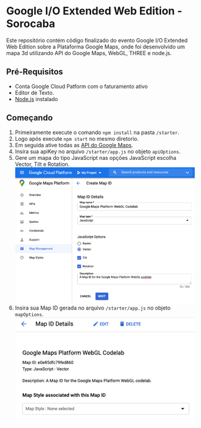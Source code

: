 # Google I/O Extended Web Edition - Sorocaba

Este repositório contém código finalizado do evento Google I/O Extended Web Edition sobre a Plataforma Google Maps, onde foi desenvolvido um mapa 3d utilizando API do Google Maps, WebGL, THREE e node.js.

## Pré-Requisitos
- Conta Google Cloud Patform com o faturamento ativo
- Editor de Texto.
- [Node.js] instalado

## Começando
1. Primeiramente execute o comando `npm install` na pasta `/starter`.
2. Logo após execute `npm start` no mesmo diretorio.
3. Em seguida ative todas as [API do Google Maps].
4. Insira sua apiKey no arquivo `/starter/app.js` no objeto `apiOptions`.
5. Gere um mapa do tipo JavaScript nas opções JavaScript escolha Vector, Tilt e Rotation.
![Gerando Map]
6. Insira sua Map ID gerada no arquivo `/starter/app.js` no objeto `mapOptions`.
![mapId]


[Node.js]: https://nodejs.org/pt-br/
[API do Google Maps]: https://developers.google.com/maps/gmp-get-started#enable-api-sdk
[Gerando Map]: /img/mapid_gen.png
[mapId]: /img/map_details.png